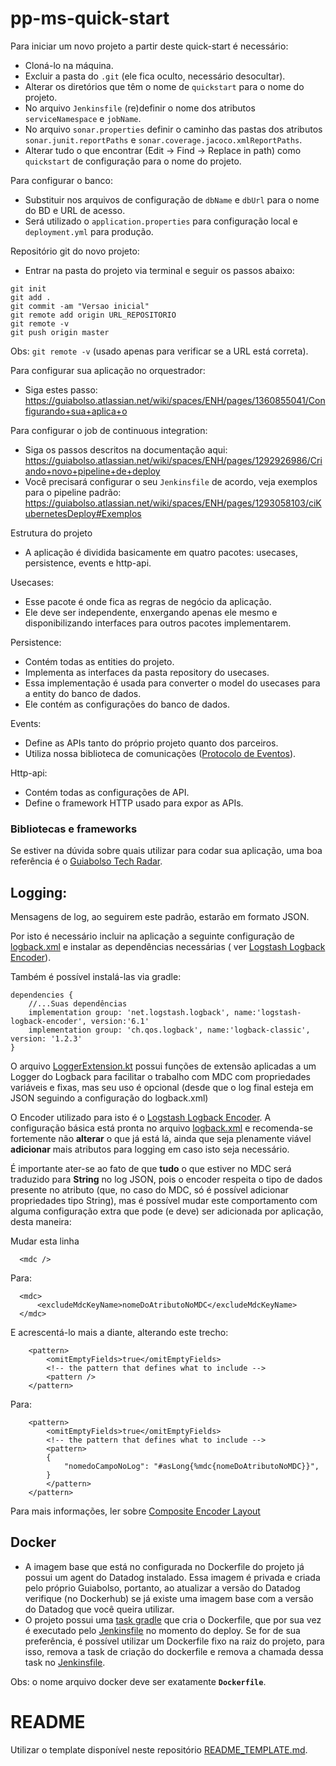# pp-ms-quick-start

Para iniciar um novo projeto a partir deste quick-start é necessário:

- Cloná-lo na máquina.
- Excluir a pasta do `.git` (ele fica oculto, necessário desocultar).
- Alterar os diretórios que têm o nome de `quickstart` para o nome do projeto.
- No arquivo `Jenkinsfile` (re)definir o nome dos atributos `serviceNamespace` e `jobName`.
- No arquivo `sonar.properties` definir o caminho das pastas dos atributos `sonar.junit.reportPaths` e `sonar.coverage.jacoco.xmlReportPaths`.
- Alterar tudo o que encontrar (Edit -> Find -> Replace in path) como `quickstart` de configuração para o nome do projeto.

Para configurar o banco:

- Substituir nos arquivos de configuração de `dbName` e `dbUrl` para o nome do BD e URL de acesso.
- Será utilizado o `application.properties` para configuração local e `deployment.yml` para produção.

Repositório git do novo projeto:

- Entrar na pasta do projeto via terminal e seguir os passos abaixo:

```
git init
git add .
git commit -am "Versao inicial"
git remote add origin URL_REPOSITORIO
git remote -v
git push origin master
```

Obs: `git remote -v` (usado apenas para verificar se a URL está correta).

Para configurar sua aplicação no orquestrador:

- Siga estes passo: https://guiabolso.atlassian.net/wiki/spaces/ENH/pages/1360855041/Configurando+sua+aplica+o

Para configurar o job de continuous integration:

- Siga os passos descritos na documentação aqui: https://guiabolso.atlassian.net/wiki/spaces/ENH/pages/1292926986/Criando+novo+pipeline+de+deploy
- Você precisará configurar o seu `Jenkinsfile` de acordo, veja exemplos para o pipeline padrão: https://guiabolso.atlassian.net/wiki/spaces/ENH/pages/1293058103/ciKubernetesDeploy#Exemplos

Estrutura do projeto

- A aplicação é dividida basicamente em quatro pacotes: usecases, persistence, events e http-api.

Usecases:

- Esse pacote é onde fica as regras de negócio da aplicação.
- Ele deve ser independente, enxergando apenas ele mesmo e disponibilizando interfaces para outros pacotes
  implementarem.

Persistence:

- Contém todas as entities do projeto.
- Implementa as interfaces da pasta repository do usecases.
- Essa implementação é usada para converter o model do usecases para a entity do banco de dados.
- Ele contém as configurações do banco de dados.

Events:

- Define as APIs tanto do próprio projeto quanto dos parceiros.
- Utiliza nossa biblioteca de comunicações ([Protocolo de Eventos](https://github.com/GuiaBolso/events-protocol)).

Http-api:

- Contém todas as configurações de API.
- Define o framework HTTP usado para expor as APIs.

### Bibliotecas e frameworks

Se estiver na dúvida sobre quais utilizar para codar sua aplicação, uma boa referência é
o [Guiabolso Tech Radar](https://guiabolso.github.io/tech-radar/).

## Logging:

Mensagens de log, ao seguirem este padrão, estarão em formato JSON.

Por isto é necessário incluir na aplicação a seguinte configuração
de [logback.xml](usecases/src/main/resources/logback.xml) e instalar as dependências necessárias (
ver [Logstash Logback Encoder](https://github.com/logstash/logstash-logback-encoder)).

Também é possível instalá-las via gradle:

```
dependencies {
    //...Suas dependências
    implementation group: 'net.logstash.logback', name:'logstash-logback-encoder', version:'6.1'
    implementation group: 'ch.qos.logback', name:'logback-classic', version: '1.2.3'
}
```

O arquivo [LoggerExtension.kt](usecases/src/main/kotlin/br/com/guiabolso/quickstart/misc/logging/LoggerExtension.kt)
possui funções de extensão aplicadas a um Logger do Logback para facilitar o trabalho com MDC com propriedades variáveis
e fixas, mas seu uso é opcional (desde que o log final esteja em JSON seguindo a configuração do logback.xml)

O Encoder utilizado para isto é o [Logstash Logback Encoder](https://github.com/logstash/logstash-logback-encoder). A
configuração básica está pronta no arquivo [logback.xml](usecases/src/main/resources/logback.xml) e recomenda-se
fortemente não **alterar** o que já está lá, ainda que seja plenamente viável **adicionar** mais atributos para logging
em caso isto seja necessário.

É importante ater-se ao fato de que **tudo** o que estiver no MDC será traduzido para **String** no log JSON, pois o
encoder respeita o tipo de dados presente no atributo (que, no caso do MDC, só é possível adicionar propriedades tipo
String), mas é possível mudar este comportamento com alguma configuração extra que pode (e deve) ser adicionada por
aplicação, desta maneira:

Mudar esta linha

```
  <mdc />
```

Para:

```
  <mdc>
      <excludeMdcKeyName>nomeDoAtributoNoMDC</excludeMdcKeyName>
  </mdc>
```

E acrescentá-lo mais a diante, alterando este trecho:

```
    <pattern>
        <omitEmptyFields>true</omitEmptyFields>
        <!-- the pattern that defines what to include -->
        <pattern />
    </pattern>
```

Para:

```
    <pattern>
        <omitEmptyFields>true</omitEmptyFields>
        <!-- the pattern that defines what to include -->
        <pattern>
        {
            "nomedoCampoNoLog": "#asLong{%mdc{nomeDoAtributoNoMDC}}",
        }
        </pattern>
    </pattern>
```

Para mais informações, ler
sobre [Composite Encoder Layout](https://github.com/logstash/logstash-logback-encoder#composite-encoderlayout)

## Docker

- A imagem base que está no configurada no Dockerfile do projeto já possui um agent do Datadog instalado. Essa imagem é
  privada e criada pelo próprio Guiabolso, portanto, ao atualizar a versão do Datadog verifique (no Dockerhub) se já
  existe uma imagem base com a versão do Datadog que você queira utilizar.
- O projeto possui uma [task gradle](build.gradle) que cria o Dockerfile, que por sua vez é executado
  pelo [Jenkinsfile](jenkinsfiles/build_project.groovy) no momento do deploy. Se for de sua preferência, é possível
  utilizar um Dockerfile fixo na raiz do projeto, para isso, remova a task de criação do dockerfile e remova a chamada
  dessa task no [Jenkinsfile](jenkinsfiles/build_project.groovy).

Obs: o nome arquivo docker deve ser exatamente **`Dockerfile`**.

# README

Utilizar o template disponível neste repositório [README_TEMPLATE.md](README_TEMPLATE.md).
